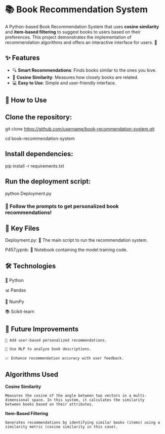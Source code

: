 # 📚 Book Recommendation System

A Python-based Book Recommendation System that uses **cosine similarity** and **item-based filtering** to suggest books to users based on their preferences. This project demonstrates the implementation of recommendation algorithms and offers an interactive interface for users. 🌟


## ✨ Features

- 🔍 **Smart Recommendations**: Finds books similar to the ones you love.  
- 📏 **Cosine Similarity**: Measures how closely books are related.  
- 💻 **Easy to Use**: Simple and user-friendly interface.  



## 🚀 How to Use

## Clone the repository:  
  
   git clone https://github.com/username/book-recommendation-system.git
   
   cd book-recommendation-system
   
## Install dependencies:

pip install -r requirements.txt

## Run the deployment script:

python Deployment.py

### 🎯 Follow the prompts to get personalized book recommendations!


## 📂 Key Files


Deployment.py: 🚦 The main script to run the recommendation system.

P457.jypnb: 📘 Notebook containing the model training code.

## 🛠️ Technologies


🐍 Python

📊 Pandas

🔢 NumPy

📚 Scikit-learn

## 🌱 Future Improvements


    🤝 Add user-based personalized recommendations.

    📝 Use NLP to analyze book descriptions.

    📈 Enhance recommendation accuracy with user feedback.



## Algorithms Used

**Cosine Similarity**

    Measures the cosine of the angle between two vectors in a multi-dimensional space. In this system, it calculates the similarity between books based on their attributes.

**Item-Based Filtering**

    Generates recommendations by identifying similar books (items) using a similarity metric (cosine similarity in this case).





